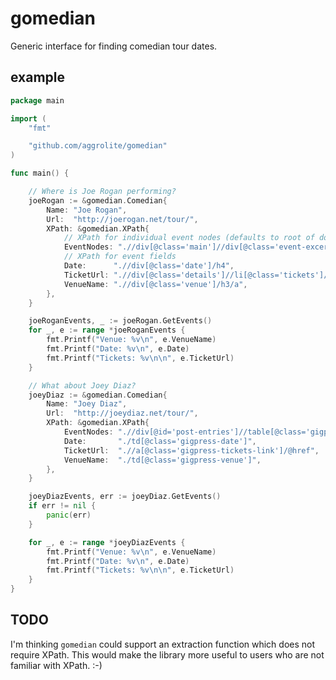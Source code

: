 # gomedian
Generic interface for finding comedian tour dates.

## example

```Go
package main

import (
	"fmt"

	"github.com/aggrolite/gomedian"
)

func main() {

	// Where is Joe Rogan performing?
	joeRogan := &gomedian.Comedian{
		Name: "Joe Rogan",
		Url:  "http://joerogan.net/tour/",
		XPath: &gomedian.XPath{
			// XPath for individual event nodes (defaults to root of document)
			EventNodes: ".//div[@class='main']//div[@class='event-excerpt']",
			// XPath for event fields
			Date:      ".//div[@class='date']/h4",
			TicketUrl: ".//div[@class='details']//li[@class='tickets']/a/@href",
			VenueName: ".//div[@class='venue']/h3/a",
		},
	}

	joeRoganEvents, _ := joeRogan.GetEvents()
	for _, e := range *joeRoganEvents {
		fmt.Printf("Venue: %v\n", e.VenueName)
		fmt.Printf("Date: %v\n", e.Date)
		fmt.Printf("Tickets: %v\n\n", e.TicketUrl)
	}

	// What about Joey Diaz?
	joeyDiaz := &gomedian.Comedian{
		Name: "Joey Diaz",
		Url:  "http://joeydiaz.net/tour/",
		XPath: &gomedian.XPath{
			EventNodes: ".//div[@id='post-entries']//table[@class='gigpress-table upcoming']/tbody/tr",
			Date:       "./td[@class='gigpress-date']",
			TicketUrl:  ".//a[@class='gigpress-tickets-link']/@href",
			VenueName:  "./td[@class='gigpress-venue']",
		},
	}

	joeyDiazEvents, err := joeyDiaz.GetEvents()
	if err != nil {
		panic(err)
	}

	for _, e := range *joeyDiazEvents {
		fmt.Printf("Venue: %v\n", e.VenueName)
		fmt.Printf("Date: %v\n", e.Date)
		fmt.Printf("Tickets: %v\n\n", e.TicketUrl)
	}
}
```

## TODO

I'm thinking `gomedian` could support an extraction function which does not require XPath.
This would make the library more useful to users who are not familiar with XPath. :-)
